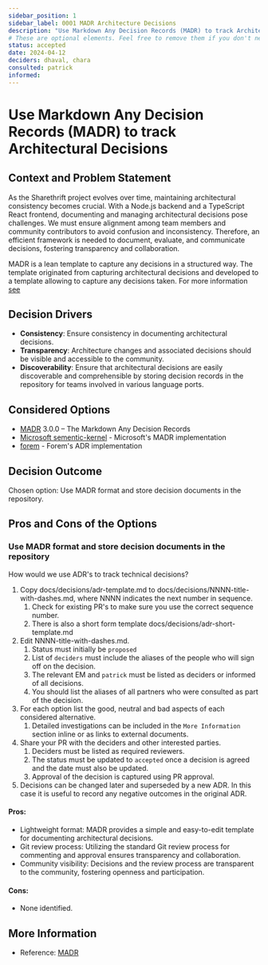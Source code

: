 ```yaml
---
sidebar_position: 1
sidebar_label: 0001 MADR Architecture Decisions
description: "Use Markdown Any Decision Records (MADR) to track Architectural Decisions."
# These are optional elements. Feel free to remove them if you don't need them.
status: accepted
date: 2024-04-12
deciders: dhaval, chara
consulted: patrick
informed:
---
```


# Use Markdown Any Decision Records (MADR) to track Architectural Decisions

## Context and Problem Statement

As the Sharethrift project evolves over time, maintaining architectural consistency becomes crucial. With a Node.js backend and a TypeScript React frontend, documenting and managing architectural decisions pose challenges. We must ensure alignment among team members and community contributors to avoid confusion and inconsistency. Therefore, an efficient framework is needed to document, evaluate, and communicate decisions, fostering transparency and collaboration.

MADR is a lean template to capture any decisions in a structured way. The template originated from capturing architectural decisions and developed to a template allowing to capture any decisions taken.
For more information [see](https://adr.github.io/)

## Decision Drivers

- **Consistency**: Ensure consistency in documenting architectural decisions.
- **Transparency**: Architecture changes and associated decisions should be visible and accessible to the community.
- **Discoverability**: Ensure that architectural decisions are easily discoverable and comprehensible by storing decision records in the repository for teams involved in various language ports.

## Considered Options

* [MADR](https://adr.github.io/madr/) 3.0.0 – The Markdown Any Decision Records
* [Microsoft sementic-kernel](https://github.com/microsoft/semantic-kernel/tree/main/docs/decisions) - Microsoft's MADR implementation
* [forem](https://github.com/forem/forem-docs) - Forem's ADR implementation

## Decision Outcome

Chosen option: Use MADR format and store decision documents in the repository.

## Pros and Cons of the Options

### Use MADR format and store decision documents in the repository

How would we use ADR's to track technical decisions?

1. Copy docs/decisions/adr-template.md to docs/decisions/NNNN-title-with-dashes.md, where NNNN indicates the next number in sequence.
   1. Check for existing PR's to make sure you use the correct sequence number.
   2. There is also a short form template docs/decisions/adr-short-template.md
2. Edit NNNN-title-with-dashes.md.
   1. Status must initially be `proposed`
   2. List of `deciders` must include the aliases of the people who will sign off on the decision.
   3. The relevant EM and `patrick` must be listed as deciders or informed of all decisions.
   4. You should list the aliases of all partners who were consulted as part of the decision.
3. For each option list the good, neutral and bad aspects of each considered alternative.
   1. Detailed investigations can be included in the `More Information` section inline or as links to external documents.
4. Share your PR with the deciders and other interested parties.
   1. Deciders must be listed as required reviewers.
   2. The status must be updated to `accepted` once a decision is agreed and the date must also be updated.
   3. Approval of the decision is captured using PR approval.
5. Decisions can be changed later and superseded by a new ADR. In this case it is useful to record any negative outcomes in the original ADR.

#### Pros:

- Lightweight format: MADR provides a simple and easy-to-edit template for documenting architectural decisions.
- Git review process: Utilizing the standard Git review process for commenting and approval ensures transparency and collaboration.
- Community visibility: Decisions and the review process are transparent to the community, fostering openness and participation.

#### Cons:

- None identified.

<!-- This is an optional element. Feel free to remove. -->

## More Information

- Reference: [MADR](https://github.com/microsoft/semantic-kernel/blob/main/docs/decisions/0001-madr-architecture-decisions.md)